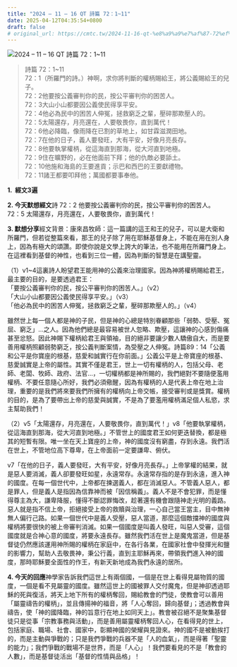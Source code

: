 ```yaml
---
title: "2024 – 11 – 16 QT 詩篇 72：1~11"
date: 2025-04-12T04:35:54+0800
draft: false
# original_url: https://cmtc.tw/2024-11-16-qt-%e8%a9%a9%e7%af%87-72%ef%bc%9a111
---
```


![2024 – 11 – 16 QT 詩篇 72：1~11](/images/qt.jpg  "2024 – 11 – 16 QT 詩篇 72：1~11")

> 詩篇 72：1~11  
> 72：1（所羅門的詩。）神啊，求你將判斷的權柄賜給王，將公義賜給王的兒子。  
> 72：2他要按公義審判你的民，按公平審判你的困苦人。  
> 72：3大山小山都要因公義使民得享平安。  
> 72：4他必為民中的困苦人伸冤，拯救窮乏之輩，壓碎那欺壓人的。  
> 72：5太陽還存，月亮還在，人要敬畏你，直到萬代！  
> 72：6他必降臨，像雨降在已割的草地上，如甘霖滋潤田地。  
> 72：7在他的日子，義人要發旺，大有平安，好像月亮長存。  
> 72：8他要執掌權柄，從這海直到那海，從大河直到地極。  
> 72：9住在曠野的，必在他面前下拜；他的仇敵必要舔土。  
> 72：10他施和海島的王要進貢；示巴和西巴的王要獻禮物。  
> 72：11諸王都要叩拜他；萬國都要事奉他。

**1.  經文3遍**

**2. 今天默想經文**詩 72：2 他要按公義審判你的民，按公平審判你的困苦人。  
72：5 太陽還存，月亮還在，人要敬畏你，直到萬代！

**3. 默想分享**經文背景：康來昌牧師：這一篇講的這王和王的兒子，可以是大衛和所羅門，但若從整篇來看，那王的兒子除了用在耶穌基督身上，不能在用在別人身上，因為有極大的頌讚。即使你說是文學上誇大的筆法，也不能用在所羅門身上。在這裡看到基督的神性，也看到三位一體，因為判斷的智慧是在講聖靈。

（1）v1~4這裏詩人盼望君王能用神的公義來治理國家。因為神將權柄賜給君王，最主要的目的，是要透過君王：  
「要按公義審判你的民，按公平審判你的困苦人。」（v2）  
「大山小山都要因公義使民得享平安。」（v3）  
「他必為民中的困苦人伸冤，拯救窮乏之輩，壓碎那欺壓人的。」（v4）

雖然世上每一個人都是神的子民，但是神的心總是特別眷顧那些「弱勢、受壓、冤屈、窮乏」…之人。因為他們總是最容易被世人忽略、欺壓，這讓神的心感到傷痛甚至忿怒。因此神賜下權柄給君王與領袖，目的絕非要讓少數人驕傲自大，而是要善用權柄照顧弱勢窮乏，按公義判斷案情，為受壓之人伸冤。詩篇89：14「公義和公平是你寶座的根基，慈愛和誠實行在你前面。」公義公平是上帝寶座的根基、慈愛誠實是上帝的屬性。其實不僅是君王，世上一切有權柄的人，包括父母、老師、老闆、牧師、政府、法官…，一切權柄都是神所賜的，我們絕對不要隨便濫用權柄、不要任意隨心所好，我們必須儆醒，因為有權柄的人是代表上帝在地上治理，重要的是我們將來要我們所擁有的權柄向上帝交帳，接受審判或是獎賞。權柄的目的，是為了要帶出上帝的慈愛與誠實，不是為了要濫用權柄滿足個人私慾，求主幫助我們！

（2）v5「太陽還存，月亮還在，人要敬畏你，直到萬代！」v8「他要執掌權柄，從這海直到那海，從大河直到地極。」不管世上的國度君王如何更迭替換，都是極其的短暫有限。唯一坐在天上寶座的上帝，神的國度沒有窮盡，存到永遠。我們活在世上，不管地位高下尊卑，在上帝面前一定要謙卑、俯伏。

v7「在他的日子，義人要發旺，大有平安，好像月亮長存。」上帝掌權的結果，就是惡人要消滅，義人卻要發旺如星，永遠常存。永遠常存指的是存到永遠，進入神的國度。在每一個世代中，上帝都在揀選義人，都在消滅惡人。不管義人惡人，都是罪人，但是義人是指因為信靠神而被「因信稱義」。義人不是不會犯罪，而是懂得尊主為大，謙卑降服，懂得不斷認罪悔改，趁著還有機會跟隨神走光明的義路。惡人就是指不信上帝，拒絕接受上帝的救贖與治理，一心自己當王當主，目中無神無人偏行己路。如果一個世代中是義人受壓，惡人當道，那麼這個敵擋神的國度與權柄將要很快的被上帝審判消滅。如果一個國度是叫義人發旺，叫惡人受審，這個國度就是合神心意的國度，將要永遠長存。雖然我們活在世上是魔鬼當道，但是基督徒仍然應該運用神所賜的權柄在家庭中，在各行各業，在國家社會中發揮光和鹽的影響力，幫助人去敬畏神，秉公行義，直到主耶穌再來，帶領我們進入神的國度，那時耶穌要全面性的作王，有新天新地成為我們永遠的居所。

**4. 今天的回應**神學家告訴我們這世上有兩個國，一個是在世上看得見屬物質的國度，一個是看不見屬靈的國度。雖然這世上的國被罪人交付魔鬼，但是神卻透過耶穌的死與復活，將天上地下所有的權柄奪回，賜給教會的門徒，使教會可以善用「屬靈禱告的權柄」，並且傳揚神的福音，將「人心奪回，歸向基督」；透過教會與禱告，使「神的國降臨，神的旨意行在地上如同天上」。教會被召絕不是聚集基督徒只是從事「宗教事務與活動」，而是善用屬靈權柄奪回人心，在看得見的世上，包括家庭、職場、社會、國家中，彰顯神國的榮耀與見證來。神的國不是被動挨打的，而是主動與爭戰的；只是我們爭戰的兵器不是「人的血氣」，而是得著「聖靈的能力」；我們爭戰的戰場不是世界，而是「人心」！我們要看見的不是「教會的人數」，而是基督徒活出「基督的性情與品格」！